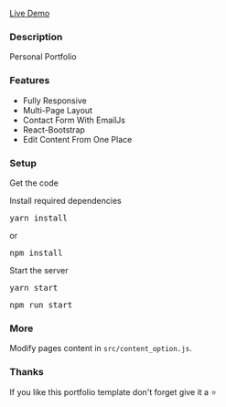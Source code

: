[Live Demo](https://rsddarshan.netlify.app/)






### Description
Personal Portfolio
### Features

- Fully Responsive
- Multi-Page Layout
- Contact Form With EmailJs
- React-Bootstrap
- Edit Content From One Place

### Setup

Get the code
 
Install required dependencies 

<pre>yarn install</pre>
or
<pre>npm install</pre>


Start the server

<pre>yarn start</pre>
<pre>npm run start</pre>

### More

Modify pages content in  `src/content_option.js`.

### Thanks

If you like this portfolio template don't forget give it a ⭐ 
